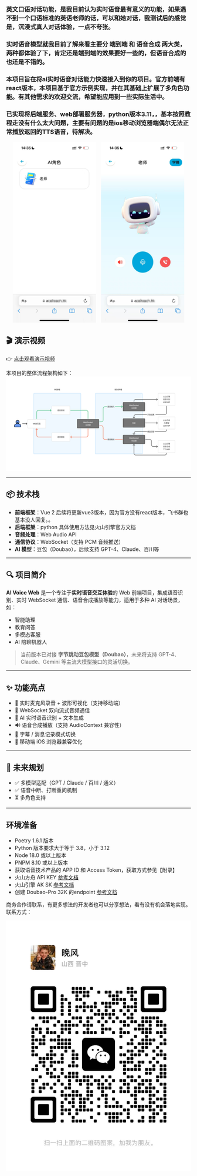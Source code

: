 
###  英文口语对话功能，是我目前认为实时语音最有意义的功能，如果遇不到一个口语标准的英语老师的话，可以和她对话，我测试后的感觉是，沉浸式真人对话体验，一点不夸张。

###  实时语音模型就我目前了解来看主要分 端到端 和 语音合成 两大类，两种都体验了下，肯定还是端到端的效果要好一些的，但语音合成的也还是不错的。

###  本项目旨在将ai实时语音对话能力快速接入到你的项目。官方前端有react版本，本项目基于官方示例实现，并在其基础上扩展了多角色功能。有其他需求的欢迎交流，希望能应用到一些实际生活中。

###  已实现将后端服务、web部署服务器，python版本3.11，，基本按照教程走没有什么太大问题，主要有问题的是ios移动浏览器端偶尔无法正常播放返回的TTS语音，待解决。

<p align="center">
  <img src="/role.png" alt="角色页" width="45%" style="margin-right: 10px;" />
  <img src="/chat.png" alt="聊天页" width="45%" />
</p>

## 🎬 演示视频

👉 [点击观看演示视频](https://aceiteach.hk/uploads/film/ai_voice.mp4)


本项目的整体流程架构如下：
![img.png](/img.png)


---
## 📦 技术栈

- **前端框架**：Vue 2  后续将更新vue3版本，因为官方没有react版本，飞书群也基本没人回复。。
- **后端框架**：python  具体使用方法见火山引擎官方文档
- **音频处理**：Web Audio API
- **通信协议**：WebSocket（支持 PCM 音频推送）
- **AI 模型**：豆包（Doubao），后续支持 GPT-4、Claude、百川等

---
## 🔍 项目简介

**AI Voice Web** 是一个专注于**实时语音交互体验**的 Web 前端项目，集成语音识别、实时 WebSocket 通信、语音合成播放等能力，适用于多种 AI 对话场景，如：

- 智能助理
- 教育问答
- 多模态客服
- AI 陪聊机器人

> 当前版本已对接 **字节跳动豆包模型（Doubao）**，未来将支持 GPT-4、Claude、Gemini 等主流大模型接口的灵活切换。

---

## ✨ 功能亮点

- 🎤 实时麦克风录音 + 波形可视化（支持移动端）
- 🔁 WebSocket 双向流式音频通信
- 🧠 AI 实时语音识别 + 文本生成
- 🔊 语音合成播放（支持 AudioContext 兼容性）
- 💬 字幕 / 消息记录模式切换
- 📱 移动端 iOS 浏览器兼容优化

---


## 🚧 未来规划

- ✅ 多模型适配（GPT / Claude / 百川 / 通义）
- ✅ 语音中断、打断重问机制
- ⏳ 多角色支持 

---
## 环境准备

- Poetry 1.6.1 版本
- Python 版本要求大于等于 3.8，小于 3.12
- Node 18.0 或以上版本 
- PNPM 8.10 或以上版本
- 获取语音技术产品的 APP ID 和 Access Token，获取方式参见【附录】
- 火山方舟 API KEY [参考文档](https://www.volcengine.com/docs/82379/1298459#api-key-%E7%AD%BE%E5%90%8D%E9%89%B4%E6%9D%83)
- 火山引擎 AK SK [参考文档](https://www.volcengine.com/docs/6291/65568)
- 创建 Doubao-Pro 32K 的endpoint [参考文档](https://www.volcengine.com/docs/82379/1099522)


商务合作请联系，有更多想法的开发者也可以分享想法，看有没有机会落地实现。
联系方式：

![code.jpg](/code.jpg)





